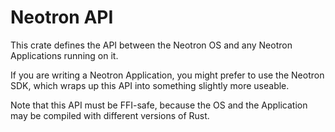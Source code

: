 # Neotron API

This crate defines the API between the Neotron OS and any Neotron Applications running on it.

If you are writing a Neotron Application, you might prefer to use the Neotron SDK, which wraps up this API into something slightly more useable.

Note that this API must be FFI-safe, because the OS and the Application may be compiled with different versions of Rust.


